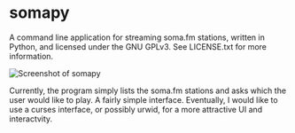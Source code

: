 somapy
======

A command line application for streaming soma.fm stations, written in Python, and
licensed under the GNU GPLv3. See LICENSE.txt for more information.

![Screenshot of somapy]()

Currently, the program simply lists the soma.fm stations and asks which the user
would like to play. A fairly simple interface. Eventually, I would like to use
a curses interface, or possibly urwid, for a more attractive UI and interactvity. 

